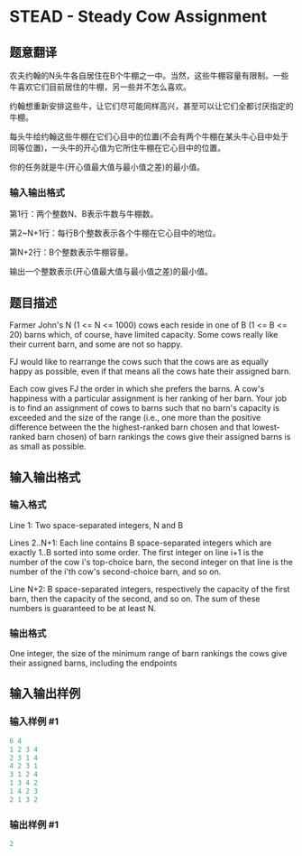 # STEAD - Steady Cow Assignment

## 题意翻译

农夫约翰的N头牛各自居住在B个牛棚之一中。当然，这些牛棚容量有限制。一些牛喜欢它们目前居住的牛棚，另一些并不怎么喜欢。

约翰想重新安排这些牛，让它们尽可能同样高兴，甚至可以让它们全都讨厌指定的牛棚。

每头牛给约翰这些牛棚在它们心目中的位置(不会有两个牛棚在某头牛心目中处于同等位置)，一头牛的开心值为它所住牛棚在它心目中的位置。

你的任务就是牛(开心值最大值与最小值之差)的最小值。

### 输入输出格式

第1行：两个整数N、B表示牛数与牛棚数。

第2~N+1行：每行B个整数表示各个牛棚在它心目中的地位。

第N+2行：B个整数表示牛棚容量。

输出一个整数表示(开心值最大值与最小值之差)的最小值。

## 题目描述

Farmer John's N (1 <= N <= 1000) cows each reside in one of B (1 <= B <= 20) barns which, of course, have limited capacity. Some cows really like their current barn, and some are not so happy.

FJ would like to rearrange the cows such that the cows are as equally happy as possible, even if that means all the cows hate their assigned barn.

Each cow gives FJ the order in which she prefers the barns. A cow's happiness with a particular assignment is her ranking of her barn. Your job is to find an assignment of cows to barns such that no barn's capacity is exceeded and the size of the range (i.e., one more than the positive difference between the the highest-ranked barn chosen and that lowest-ranked barn chosen) of barn rankings the cows give their assigned barns is as small as possible.

## 输入输出格式

### 输入格式

Line 1: Two space-separated integers, N and B

Lines 2..N+1: Each line contains B space-separated integers which are exactly 1..B sorted into some order. The first integer on line i+1 is the number of the cow i's top-choice barn, the second integer on that line is the number of the i'th cow's second-choice barn, and so on.

Line N+2: B space-separated integers, respectively the capacity of the first barn, then the capacity of the second, and so on. The sum of these numbers is guaranteed to be at least N.

### 输出格式

One integer, the size of the minimum range of barn rankings the cows give their assigned barns, including the endpoints

## 输入输出样例

### 输入样例 #1

```cpp
6 4
1 2 3 4
2 3 1 4
4 2 3 1
3 1 2 4
1 3 4 2
1 4 2 3
2 1 3 2
```


### 输出样例 #1

```cpp
2
```


